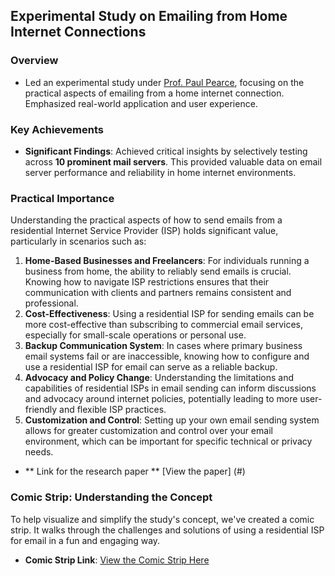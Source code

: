 ## Experimental Study on Emailing from Home Internet Connections

### Overview
- Led an experimental study under [Prof. Paul Pearce](https://faculty.cc.gatech.edu/~pearce/), focusing on the practical aspects of emailing from a home internet connection. Emphasized real-world application and user experience.

### Key Achievements
- **Significant Findings**: Achieved critical insights by selectively testing across **10 prominent mail servers**. This provided valuable data on email server performance and reliability in home internet environments.

### Practical Importance
Understanding the practical aspects of how to send emails from a residential Internet Service Provider (ISP) holds significant value, particularly in scenarios such as:

1. **Home-Based Businesses and Freelancers**: For individuals running a business from home, the ability to reliably send emails is crucial. Knowing how to navigate ISP restrictions ensures that their communication with clients and partners remains consistent and professional.
2. **Cost-Effectiveness**: Using a residential ISP for sending emails can be more cost-effective than subscribing to commercial email services, especially for small-scale operations or personal use.
3. **Backup Communication System**: In cases where primary business email systems fail or are inaccessible, knowing how to configure and use a residential ISP for email can serve as a reliable backup.
4. **Advocacy and Policy Change**: Understanding the limitations and capabilities of residential ISPs in email sending can inform discussions and advocacy around internet policies, potentially leading to more user-friendly and flexible ISP practices.
5. **Customization and Control**: Setting up your own email sending system allows for greater customization and control over your email environment, which can be important for specific technical or privacy needs.

- ** Link for the research paper ** [View the paper] (#)

### Comic Strip: Understanding the Concept
To help visualize and simplify the study's concept, we've created a comic strip. It walks through the challenges and solutions of using a residential ISP for email in a fun and engaging way.

- **Comic Strip Link**: [View the Comic Strip Here](https://github.com/VedikaBang/Sending-Email-from-a-Residential-ISP/blob/main/Comicstrip.pdf)

